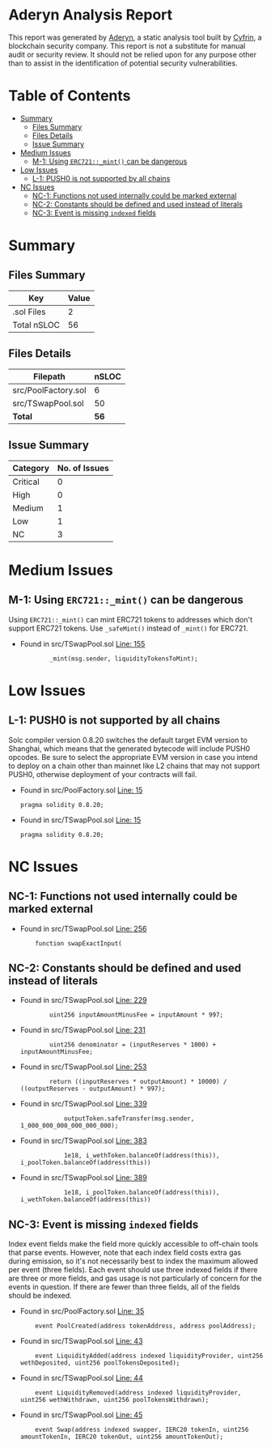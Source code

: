 # Aderyn Analysis Report

This report was generated by [Aderyn](https://github.com/Cyfrin/aderyn), a static analysis tool built by [Cyfrin](https://cyfrin.io), a blockchain security company. This report is not a substitute for manual audit or security review. It should not be relied upon for any purpose other than to assist in the identification of potential security vulnerabilities.
# Table of Contents

- [Summary](#summary)
  - [Files Summary](#files-summary)
  - [Files Details](#files-details)
  - [Issue Summary](#issue-summary)
- [Medium Issues](#medium-issues)
  - [M-1: Using `ERC721::_mint()` can be dangerous](#m-1-using-erc721mint-can-be-dangerous)
- [Low Issues](#low-issues)
  - [L-1: PUSH0 is not supported by all chains](#l-1-push0-is-not-supported-by-all-chains)
- [NC Issues](#nc-issues)
  - [NC-1: Functions not used internally could be marked external](#nc-1-functions-not-used-internally-could-be-marked-external)
  - [NC-2: Constants should be defined and used instead of literals](#nc-2-constants-should-be-defined-and-used-instead-of-literals)
  - [NC-3: Event is missing `indexed` fields](#nc-3-event-is-missing-indexed-fields)


# Summary

## Files Summary

| Key | Value |
| --- | --- |
| .sol Files | 2 |
| Total nSLOC | 56 |


## Files Details

| Filepath | nSLOC |
| --- | --- |
| src/PoolFactory.sol | 6 |
| src/TSwapPool.sol | 50 |
| **Total** | **56** |


## Issue Summary

| Category | No. of Issues |
| --- | --- |
| Critical | 0 |
| High | 0 |
| Medium | 1 |
| Low | 1 |
| NC | 3 |


# Medium Issues

## M-1: Using `ERC721::_mint()` can be dangerous

Using `ERC721::_mint()` can mint ERC721 tokens to addresses which don't support ERC721 tokens. Use `_safeMint()` instead of `_mint()` for ERC721.

- Found in src/TSwapPool.sol [Line: 155](src/TSwapPool.sol#L155)

	```solidity
	        _mint(msg.sender, liquidityTokensToMint);
	```



# Low Issues

## L-1: PUSH0 is not supported by all chains

Solc compiler version 0.8.20 switches the default target EVM version to Shanghai, which means that the generated bytecode will include PUSH0 opcodes. Be sure to select the appropriate EVM version in case you intend to deploy on a chain other than mainnet like L2 chains that may not support PUSH0, otherwise deployment of your contracts will fail.

- Found in src/PoolFactory.sol [Line: 15](src/PoolFactory.sol#L15)

	```solidity
	pragma solidity 0.8.20;
	```

- Found in src/TSwapPool.sol [Line: 15](src/TSwapPool.sol#L15)

	```solidity
	pragma solidity 0.8.20;
	```



# NC Issues

## NC-1: Functions not used internally could be marked external



- Found in src/TSwapPool.sol [Line: 256](src/TSwapPool.sol#L256)

	```solidity
	    function swapExactInput(
	```



## NC-2: Constants should be defined and used instead of literals



- Found in src/TSwapPool.sol [Line: 229](src/TSwapPool.sol#L229)

	```solidity
	        uint256 inputAmountMinusFee = inputAmount * 997;
	```

- Found in src/TSwapPool.sol [Line: 231](src/TSwapPool.sol#L231)

	```solidity
	        uint256 denominator = (inputReserves * 1000) + inputAmountMinusFee;
	```

- Found in src/TSwapPool.sol [Line: 253](src/TSwapPool.sol#L253)

	```solidity
	        return ((inputReserves * outputAmount) * 10000) / ((outputReserves - outputAmount) * 997);
	```

- Found in src/TSwapPool.sol [Line: 339](src/TSwapPool.sol#L339)

	```solidity
	            outputToken.safeTransfer(msg.sender, 1_000_000_000_000_000_000);
	```

- Found in src/TSwapPool.sol [Line: 383](src/TSwapPool.sol#L383)

	```solidity
	            1e18, i_wethToken.balanceOf(address(this)), i_poolToken.balanceOf(address(this))
	```

- Found in src/TSwapPool.sol [Line: 389](src/TSwapPool.sol#L389)

	```solidity
	            1e18, i_poolToken.balanceOf(address(this)), i_wethToken.balanceOf(address(this))
	```



## NC-3: Event is missing `indexed` fields

Index event fields make the field more quickly accessible to off-chain tools that parse events. However, note that each index field costs extra gas during emission, so it's not necessarily best to index the maximum allowed per event (three fields). Each event should use three indexed fields if there are three or more fields, and gas usage is not particularly of concern for the events in question. If there are fewer than three fields, all of the fields should be indexed.

- Found in src/PoolFactory.sol [Line: 35](src/PoolFactory.sol#L35)

	```solidity
	    event PoolCreated(address tokenAddress, address poolAddress);
	```

- Found in src/TSwapPool.sol [Line: 43](src/TSwapPool.sol#L43)

	```solidity
	    event LiquidityAdded(address indexed liquidityProvider, uint256 wethDeposited, uint256 poolTokensDeposited);
	```

- Found in src/TSwapPool.sol [Line: 44](src/TSwapPool.sol#L44)

	```solidity
	    event LiquidityRemoved(address indexed liquidityProvider, uint256 wethWithdrawn, uint256 poolTokensWithdrawn);
	```

- Found in src/TSwapPool.sol [Line: 45](src/TSwapPool.sol#L45)

	```solidity
	    event Swap(address indexed swapper, IERC20 tokenIn, uint256 amountTokenIn, IERC20 tokenOut, uint256 amountTokenOut);
	```



